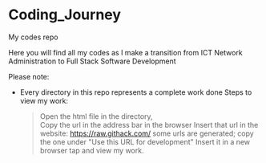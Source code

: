 # Coding_Journey
My codes repo

Here you will find all my codes as I make a transition from ICT Network Administration to Full Stack Software Development

Please note:
- Every directory in this repo represents a complete work done
  Steps to view my work:
  > Open the html file in the directory,\
  > Copy the url in the address bar in the browser
  > Insert that url in the website: https://raw.githack.com/
  > some urls are generated; copy the one under "Use this URL for development"
  > Insert it in a new browser tap and view my work.
